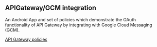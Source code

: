 ## APIGateway/GCM integration
An Android App and set of policies which demonstrate the OAuth functionality of API Gateway by integrating with Google Cloud Messaging (GCM).

<a href="/app/src/main/res/raw/apigw_gcm_export_20160505.xml">API Gateway policies</a>